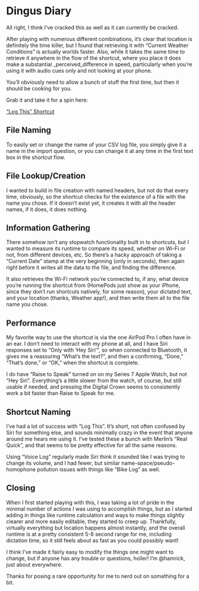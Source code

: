 # Dingus Diary

All right, I think I’ve cracked this as well as it can currently be cracked.

After playing with numerous different combinations, it’s clear that location is definitely the time killer, but I found that retrieving it with “Current Weather Conditions” is actually worlds faster. Also, while it takes the same time to retrieve it anywhere in the flow of the shortcut, where you place it does make a substantial _perceived_difference in speed, particularly when you’re using it with audio cues only and not looking at your phone. 

You’ll obviously need to allow a bunch of stuff the first time, but then it should be cooking for you.

Grab it and take it for a spin here:

[“Log This” Shortcut](https://www.icloud.com/shortcuts/d78dac49e2794f6b813566a67c3b79b6)

## File Naming

To easily set or change the name of your CSV log file, you simply give it a name in the import question, or you can change it at any time in the first text box in the shortcut flow.

## File Lookup/Creation

I wanted to build in file creation with named headers, but not do that every time, obviously, so the shortcut checks for the existence of a file with the name you chose. If it doesn’t exist yet, it creates it with all the header names, if it does, it does nothing.

## Information Gathering

There somehow isn’t any stopwatch functionality built in to shortcuts, but I wanted to measure its runtime to compare its speed, whether on Wi-Fi or not, from different devices, etc. So there’s a hacky approach of taking a “Current Date” stamp at the very beginning (only in seconds), then again right before it writes all the data to the file, and finding the difference.

It also retrieves the Wi-Fi network you’re connected to, if any, what device you’re running the shortcut from (HomePods just show as your iPhone, since they don’t run shortcuts natively, for some reason), your dictated text, and your location (thanks, Weather app!), and then write them all to the file name you chose.

## Performance

My favorite way to use the shortcut is via the one AirPod Pro I often have in an ear. I don’t need to interact with my phone at all, and I have Siri responses set to “Only with ‘Hey Siri’”, so when connected to Bluetooth, it gives me a reassuring “What’s the text?”, and then a confirming, “Done,” “That’s done,” or “OK,” when the shortcut is complete.

I do have “Raise to Speak” turned on on my Series 7 Apple Watch, but not “Hey Siri”. Everything’s a little slower from the watch, of course, but still usable if needed, and pressing the Digital Crown seems to consistently work a bit faster than Raise to Speak for me.

## Shortcut Naming

I’ve had a lot of success with “Log This”. It’s short, not often confused by Siri for something else, and sounds minimally crazy in the event that anyone around me hears me using it. I’ve tested these a bunch with Merlin’s “Real Quick”, and that seems to be pretty effective for all the same reasons.

Using “Voice Log” regularly made Siri think it sounded like I was trying to change its volume, and I had fewer, but similar name-space/pseudo-homophone pollution issues with things like “Bike Log” as well.

## Closing

When I first started playing with this, I was taking a lot of pride in the minimal number of actions I was using to accomplish things, but as I started adding in things like runtime calculation and ways to make things slightly clearer and more easily editable, they started to creep up. Thankfully, virtually everything but location happens almost instantly, and the overall runtime is at a pretty consistent 5-8 second range for me, including dictation time, so it still feels about as fast as you could possibly want!

I think I’ve made it fairly easy to modify the things one might want to change, but if anyone has any trouble or questions, holler! I’m @hamrick, just about everywhere.

Thanks for posing a rare opportunity for me to nerd out on something for a bit.